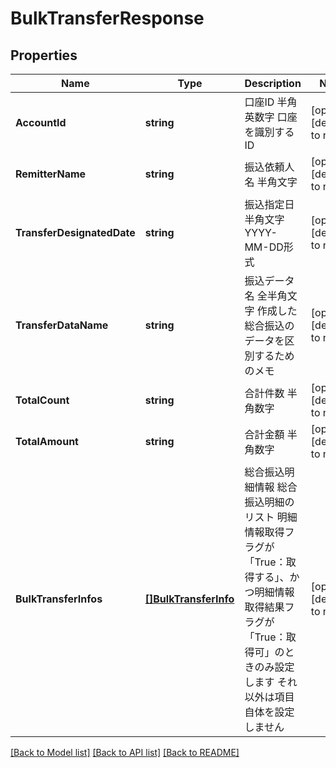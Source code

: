 # BulkTransferResponse

## Properties
Name | Type | Description | Notes
------------ | ------------- | ------------- | -------------
**AccountId** | **string** | 口座ID 半角英数字 口座を識別するID  | [optional] [default to null]
**RemitterName** | **string** | 振込依頼人名 半角文字  | [optional] [default to null]
**TransferDesignatedDate** | **string** | 振込指定日 半角文字 YYYY-MM-DD形式  | [optional] [default to null]
**TransferDataName** | **string** | 振込データ名 全半角文字 作成した総合振込のデータを区別するためのメモ  | [optional] [default to null]
**TotalCount** | **string** | 合計件数 半角数字  | [optional] [default to null]
**TotalAmount** | **string** | 合計金額 半角数字  | [optional] [default to null]
**BulkTransferInfos** | [**[]BulkTransferInfo**](BulkTransferInfo.md) | 総合振込明細情報 総合振込明細のリスト 明細情報取得フラグが「True：取得する」、かつ明細情報取得結果フラグが「True：取得可」のときのみ設定します それ以外は項目自体を設定しません  | [optional] [default to null]

[[Back to Model list]](../README.md#documentation-for-models) [[Back to API list]](../README.md#documentation-for-api-endpoints) [[Back to README]](../README.md)


